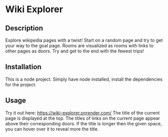 # Wiki Explorer

## Description

Explore wikipedia pages with a twist! Start on a random page and try to get your way to the goal page. Rooms are visualized as rooms with links to other pages as doors. Try and get to the end with the fewest trips!

## Installation

This is a node project. Simply have node installed, install the dependencies for the project.

## Usage

Try it out here: https://wiki-explorer.onrender.com/
The title of the current page is displayed at the top. The titles of links on the current page appear above their corresponding doors. If the title is longer then the given space, you can hover over it to reveal more the title.
